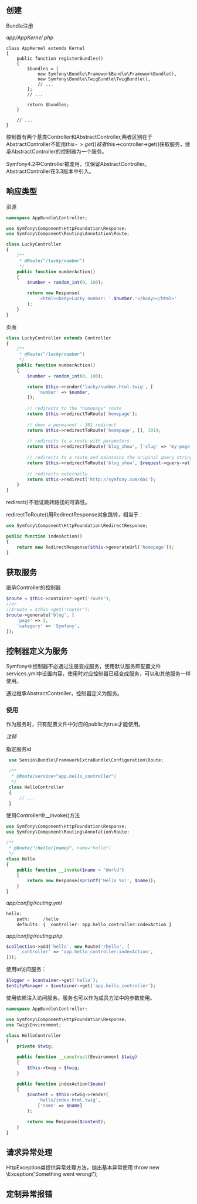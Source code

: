 ## 创建

Bundle注册

*app/AppKernel.php*

```
class AppKernel extends Kernel
{
    public function registerBundles()
    {
        $bundles = [
            new Symfony\Bundle\FrameworkBundle\FrameworkBundle(),
            new Symfony\Bundle\TwigBundle\TwigBundle(),
            // ...
        ];
        // ...

        return $bundles;
    }

    // ...
}
```

控制器有两个基类Controller和AbstractController,两者区别在于AbstractController不能用$this->get()或者$this->controller->get()获取服务，继承AbstractController的控制器为一个服务。

Symfony4.2中Controller被废用，仅保留AbstractController。AbstractController在3.3版本中引入。

## 响应类型
资源

```php
namespace AppBundle\Controller;

use Symfony\Component\HttpFoundation\Response;
use Symfony\Component\Routing\Annotation\Route;

class LuckyController
{
    /**
     * @Route("/lucky/number")
     */
    public function numberAction()
    {
        $number = random_int(0, 100);

        return new Response(
            '<html><body>Lucky number: '.$number.'</body></html>'
        );
    }
}
```
页面
```php
class LuckyController extends Controller
{
    /**
     * @Route("/lucky/number")
     */
    public function numberAction()
    {
        $number = random_int(0, 100);

        return $this->render('lucky/number.html.twig', [
            'number' => $number,
        ]);
        
        // redirects to the "homepage" route
        return $this->redirectToRoute('homepage');
    
        // does a permanent - 301 redirect
        return $this->redirectToRoute('homepage', [], 301);
    
        // redirects to a route with parameters
        return $this->redirectToRoute('blog_show', ['slug' => 'my-page']);
    
        // redirects to a route and maintains the original query string parameters
        return $this->redirectToRoute('blog_show', $request->query->all());
    
        // redirects externally
        return $this->redirect('http://symfony.com/doc');
    }
}
```

redirect()不验证跳转路径的可靠性。

redirectToRoute()用RedirectResponse对象跳转，相当于：

```php
use Symfony\Component\HttpFoundation\RedirectResponse;

public function indexAction()
{
    return new RedirectResponse($this->generateUrl('homepage'));
}
```

##  获取服务

继承Controller的控制器

```php
$route = $this->container->get('route');
//or
//$route = $this->get('router');
$route->generate('blog', [
    'page' => 2,
    'category' => 'Symfony',
]);
```

## 控制器定义为服务

Symfony中控制器不必通过注册变成服务，使用默认服务即配置文件services.yml中设置内容，使用时对应控制器已经变成服务，可以和其他服务一样使用。

通过继承AbstractController，控制器定义为服务。

### 使用

作为服务时，只有配置文件中对应的public为true才能使用。

*注释*

指定服务id

```php
 use Sensio\Bundle\FrameworkExtraBundle\Configuration\Route;
 
 /**
  * @Route(service="app.hello_controller")
  */
 class HelloController
 {
     // ...
 }
```
使用Controller中__invoke()方法
```php
use Symfony\Component\HttpFoundation\Response;
use Symfony\Component\Routing\Annotation\Route;

/**
 * @Route("/hello/{name}", name="hello")
 */
class Hello
{
    public function __invoke($name = 'World')
    {
        return new Response(sprintf('Hello %s!', $name));
    }
}
```

*app/config/routing.yml*

```php
hello:
    path:     /hello
    defaults: { _controller: app.hello_controller:indexAction }
```

*app/config/routing.php*

```php
$collection->add('hello', new Route('/hello', [
    '_controller' => 'app.hello_controller:indexAction',
]));
```

使用id访问服务：

```php
$logger = $container->get('hello');
$entityManager = $container->get('app.hello_controller');
```

使用依赖注入访问服务。服务也可以作为成员方法中的参数使用。

```php
namespace AppBundle\Controller;

use Symfony\Component\HttpFoundation\Response;
use Twig\Environment;

class HelloController
{
    private $twig;

    public function __construct(Environment $twig)
    {
        $this->twig = $twig;
    }

    public function indexAction($name)
    {
        $content = $this->twig->render(
            'hello/index.html.twig',
            ['name' => $name]
        );

        return new Response($content);
    }
}
```

## 请求异常处理

HttpException类提供异常处理方法，抛出基本异常使用 throw new \Exception('Something went wrong!');

## 定制异常报错